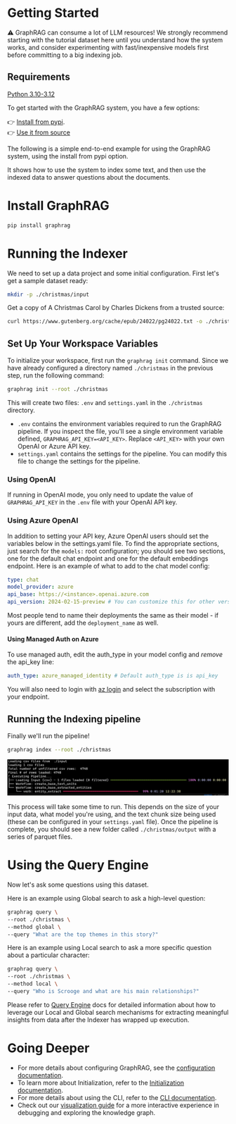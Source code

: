 # Getting Started

⚠️ GraphRAG can consume a lot of LLM resources! We strongly recommend starting with the tutorial dataset here until you understand how the system works, and consider experimenting with fast/inexpensive models first before committing to a big indexing job.

## Requirements

[Python 3.10-3.12](https://www.python.org/downloads/)

To get started with the GraphRAG system, you have a few options:

👉 [Install from pypi](https://pypi.org/project/graphrag/). <br/>
👉 [Use it from source](developing.md)<br/>

The following is a simple end-to-end example for using the GraphRAG system, using the install from pypi option.

It shows how to use the system to index some text, and then use the indexed data to answer questions about the documents.

# Install GraphRAG

```bash
pip install graphrag
```

# Running the Indexer

We need to set up a data project and some initial configuration. First let's get a sample dataset ready:

```sh
mkdir -p ./christmas/input
```

Get a copy of A Christmas Carol by Charles Dickens from a trusted source:

```sh
curl https://www.gutenberg.org/cache/epub/24022/pg24022.txt -o ./christmas/input/book.txt
```

## Set Up Your Workspace Variables

To initialize your workspace, first run the `graphrag init` command.
Since we have already configured a directory named `./christmas` in the previous step, run the following command:

```sh
graphrag init --root ./christmas
```

This will create two files: `.env` and `settings.yaml` in the `./christmas` directory.

- `.env` contains the environment variables required to run the GraphRAG pipeline. If you inspect the file, you'll see a single environment variable defined,
  `GRAPHRAG_API_KEY=<API_KEY>`. Replace `<API_KEY>` with your own OpenAI or Azure API key.
- `settings.yaml` contains the settings for the pipeline. You can modify this file to change the settings for the pipeline.
  <br/>

### Using OpenAI

If running in OpenAI mode, you only need to update the value of `GRAPHRAG_API_KEY` in the `.env` file with your OpenAI API key.

### Using Azure OpenAI

In addition to setting your API key, Azure OpenAI users should set the variables below in the settings.yaml file. To find the appropriate sections, just search for the `models:` root configuration; you should see two sections, one for the default chat endpoint and one for the default embeddings endpoint. Here is an example of what to add to the chat model config:

```yaml
type: chat
model_provider: azure
api_base: https://<instance>.openai.azure.com
api_version: 2024-02-15-preview # You can customize this for other versions
```

Most people tend to name their deployments the same as their model - if yours are different, add the `deployment_name` as well.

#### Using Managed Auth on Azure
To use managed auth, edit the auth_type in your model config and *remove* the api_key line:

```yaml
auth_type: azure_managed_identity # Default auth_type is is api_key
```

You will also need to login with [az login](https://learn.microsoft.com/en-us/cli/azure/authenticate-azure-cli) and select the subscription with your endpoint.

## Running the Indexing pipeline

Finally we'll run the pipeline!

```sh
graphrag index --root ./christmas
```

![pipeline executing from the CLI](img/pipeline-running.png)

This process will take some time to run. This depends on the size of your input data, what model you're using, and the text chunk size being used (these can be configured in your `settings.yaml` file).
Once the pipeline is complete, you should see a new folder called `./christmas/output` with a series of parquet files.

# Using the Query Engine

Now let's ask some questions using this dataset.

Here is an example using Global search to ask a high-level question:

```sh
graphrag query \
--root ./christmas \
--method global \
--query "What are the top themes in this story?"
```

Here is an example using Local search to ask a more specific question about a particular character:

```sh
graphrag query \
--root ./christmas \
--method local \
--query "Who is Scrooge and what are his main relationships?"
```

Please refer to [Query Engine](query/overview.md) docs for detailed information about how to leverage our Local and Global search mechanisms for extracting meaningful insights from data after the Indexer has wrapped up execution.

# Going Deeper

- For more details about configuring GraphRAG, see the [configuration documentation](config/overview.md).
- To learn more about Initialization, refer to the [Initialization documentation](config/init.md).
- For more details about using the CLI, refer to the [CLI documentation](cli.md).
- Check out our [visualization guide](visualization_guide.md) for a more interactive experience in debugging and exploring the knowledge graph.

